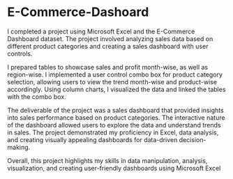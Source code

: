 # E-Commerce-Dashoard

I completed a project using Microsoft Excel and the E-Commerce Dashboard dataset. The project involved analyzing sales data based on different product categories and creating a sales dashboard with user controls. <br>

I prepared tables to showcase sales and profit month-wise, as well as region-wise. I implemented a user control combo box for product category selection, allowing users to view the trend month-wise and product-wise accordingly. Using column charts, I visualized the data and linked the tables with the combo box. <br>

The deliverable of the project was a sales dashboard that provided insights into sales performance based on product categories. The interactive nature of the dashboard allowed users to explore the data and understand trends in sales. The project demonstrated my proficiency in Excel, data analysis, and creating visually appealing dashboards for data-driven decision-making. <br>

Overall, this project highlights my skills in data manipulation, analysis, visualization, and creating user-friendly dashboards using Microsoft Excel <br>
